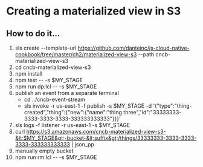 # Creating a materialized view in S3

## How to do it...
1. sls create --template-url https://github.com/danteinc/js-cloud-native-cookbook/tree/master/ch2/materialized-view-s3 --path cncb-materialized-view-s3
2. cd cncb-materialized-view-s3
3. npm install
4. npm test -- -s $MY_STAGE
5. npm run dp:lcl -- -s $MY_STAGE
6. publish an event from a separate terminal
   * cd ../cncb-event-stream
   * sls invoke -r us-east-1 -f publish -s $MY_STAGE -d '{"type":"thing-created","thing":{"new":{"name":"thing three","id":"33333333-3333-3333-3333-333333333333"}}}'
7. sls logs -f listener -r us-east-1 -s $MY_STAGE
8. curl https://s3.amazonaws.com/cncb-materialized-view-s3-&lt;$MY_STAGE&gt;-bucket-&lt;suffix&gt;/things/33333333-3333-3333-3333-333333333333 | json_pp
9. manually empty bucket
10. npm run rm:lcl -- -s $MY_STAGE
